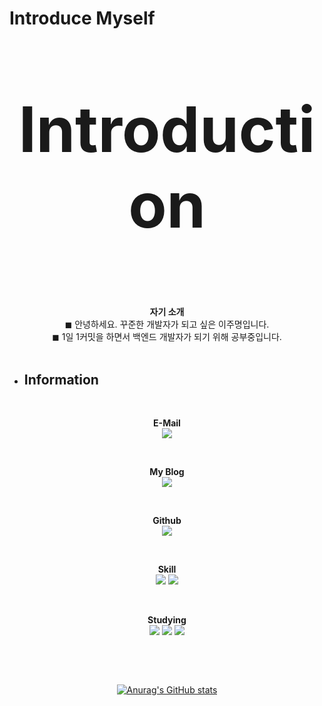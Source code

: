 # Introduce Myself


<p align="center" style="font-size:100px">
    <Strong>Introduction</Strong>
</p>

                         
<!--자기소개-->
<p align="center">
    <Strong>자기 소개</Strong><br>
    ◼ 안녕하세요. 꾸준한 개발자가 되고 싶은 이주명입니다.<br>
    ◼ 1일 1커밋을 하면서 백엔드 개발자가 되기 위해 공부중입니다.
<br><br>
    
* ## Information
<br>

<!--이메일-->
<p align="center">
    <Strong>E-Mail</Strong><br>
    <img src="https://img.shields.io/badge/gzzjk159@gmail.com-EA4335?style=flat-square&logo=Gmail&logoColor=white"></a>
</p>
<br>

<!--블로그-->
<p align="center">
    <Strong>My Blog</Strong><br>
    <a href="https://velog.io/@gzzjk159" target="_blank"><img src="https://img.shields.io/badge/Velog-20C997?style=for-the-badge&logo=Velog&logoColor=white"/></a>
</p>
<br>

<!--깃허브-->
<p align="center">
    <Strong>Github</Strong><br>
    <a href="https://github.com/gzzjk159" target="_blank"><img src="https://img.shields.io/badge/Github-181717?style=for-the-badge&logo=Github&logoColor=white"></a></p>
<br>

<!--Skill-->
<p align="center" display="inline-block">
  <Strong>Skill</Strong><br>
  <img src="https://img.shields.io/badge/java-007396?style=for-the-badge&logo=java&logoColor=white">
  <img src="https://img.shields.io/badge/Git-F05032?style=for-the-badge&logo=Git&logoColor=white">
</p><br>

<!--Studying-->
<p align="center" display="inline-block">
  <Strong>Studying</Strong><br>
  <img src="https://img.shields.io/badge/Git-F05032?style=for-the-badge&logo=Git&logoColor=white">
  <img src="https://img.shields.io/badge/Spring-6DB33F?style=for-the-badge&logo=Spring&logoColor=white">
  <img src="https://img.shields.io/badge/SpringBoot-6DB33F?style=for-the-badge&logo=SpringBoot&logoColor=white">
</p><br>

&emsp;
&nbsp;
<div align=center>
  
[![Anurag's GitHub stats](https://github-readme-stats.vercel.app/api?username=gzzjk159)](https://github.com/gzzjk159/github-readme-stats)
